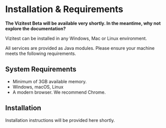 # Installation &amp; Requirements

<tip>
<strong>The Vizitest Beta will be available very shortly. In the meantime, why not explore the documentation?</strong>
</tip>

Vizitest can be installed in any Windows, Mac or Linux environment.

All services are provided as Java modules. Please ensure your machine meets the following requirements.

## System Requirements

- Minimum of 3GB available memory.
- Windows, macOS, Linux
- A modern browser. We recommend Chrome.

## Installation

Installation instructions will be provided here shortly.



